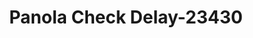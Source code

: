 ---
f_zip-code: 38666
f_state-code: MS
title: Panola Check Delay-23430
f_phone: 662-487-0243
f_city-only: Sardis
f_address: 126 S Main Street Sardis
f_location-unique-id: '23430'
slug: panola-check-delay-23430
updated-on: '2024-05-30T13:46:58.046Z'
created-on: '2024-05-30T13:36:59.803Z'
published-on: '2024-05-30T13:54:32.469Z'
f_city-state: cms/city/sardis-ms.md
f_company: cms/company/panola-check-delay.md
f_state: cms/state/mississippi.md
layout: '[payday-loan].html'
tags: payday-loan
---